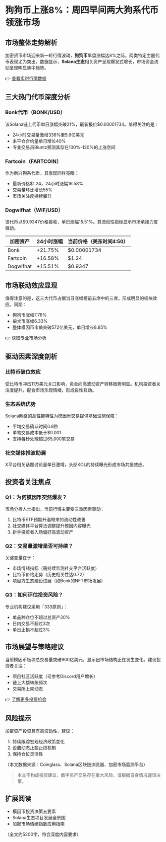 # 狗狗币上涨8%：周四早间两大狗系代币领涨市场

## 市场整体走势解析

加密货币市场迎来新一轮行情波动，**狗狗币**早盘涨幅达8%之际，两类特定主题代币表现尤为突出。数据显示，**Solana生态**相关资产呈现爆发式增长，市场资金流动呈现明显集中趋势。

👉 [查看实时行情数据](https://bit.ly/okx_welcome)

## 三大热门代币深度分析

### Bonk代币（BONK/USD）
该Solana链上代币单日涨幅突破21%，最新报价$0.00001734。值得关注的是：
- 24小时交易量激增336%至5.6亿美元
- 未平仓合约量单日增长40%
- 专业交易员Bluntz预测其存在100%-130%的上涨空间

### Fartcoin（FARTCOIN）
作为新兴狗系代币，其表现同样亮眼：
- 最新价格$1.24，24小时涨幅16.58%
- 交易量环比增长55%
- 市场关注度持续攀升

### Dogwifhat（WIF/USD）
该代币以$0.9347价格报收，单日涨幅15.51%。其流动性指标显示市场承接力度强劲。

| 加密资产 | 24小时涨幅 | 当前价格（美东时间4:50） |
|----------|------------|--------------------------|
| Bonk     | +21.75%    | $0.00001734             |
| Fartcoin | +16.58%    | $1.24                   |
| Dogwifhat| +15.51%    | $0.9347                 |

## 市场联动效应显现

值得注意的是，这三大代币占据当日涨幅榜前五席中的三席，形成明显的板块效应。同期：
- 狗狗币涨幅7.78%
- 柴犬币涨幅6.33%
- 整体模因币市值突破572亿美元，单日增长8.85%

👉 [获取专业市场分析](https://bit.ly/okx_welcome)

## 驱动因素深度剖析

### 比特币破位效应
受比特币冲击11万美元关口影响，资金向高波动资产转移趋势明显。机构投资者关注度提升，配合市场乐观情绪，形成良性互动。

### 生态系统优势
Solana网络的高性能特性为模因币交易提供基础设施保障：
- 平均交易确认时间0.8秒
- 单笔交易成本低于$0.001
- 支持每秒处理超过65,000笔交易

### 社交媒体推波助澜
X平台相关话题讨论量单日激增，头部KOL的持续曝光形成市场共振效应。

## 投资者关注焦点

### Q1：为何模因币突然爆发？
市场分析人士指出，当前行情主要受三重因素驱动：
1. 比特币ETF预期升温带来的流动性改善
2. 社交媒体平台算法调整提升模因内容曝光
3. 新手投资者入场偏好高波动资产

### Q2：交易量激增是否可持续？
关键变量在于：
- 市场情绪指标（需持续监测社交平台活跃度）
- 比特币价格走势（历史相关性达0.72）
- 项目方生态建设进展（如Bonk的NFT市场发展）

### Q3：如何评估投资风险？
专业机构建议采用「333原则」：
- 单品种仓位不超过总资产30%
- 日内交易不超过3次
- 单日止损不超过3%

## 市场展望与策略建议

当前模因币板块总交易量突破600亿美元，显示出市场结构正在发生变化。建议投资者关注：
- 项目社区活跃度（可参考Discord用户增长）
- 链上大额转账频次
- 交易所上架动态

👉 [了解更多投资机会](https://bit.ly/okx_welcome)

## 风险提示

加密资产投资具有高波动性，建议：
1. 持续跟踪宏观经济政策变化
2. 设置动态止盈止损机制
3. 保持仓位灵活性

（本文数据来源：Coinglass、Solana区块链浏览器、加密市场监测平台）

> 本文不构成投资建议，数字资产交易存在重大风险，请根据自身情况谨慎决策。

## 扩展阅读
- 模因币投资决策五要素
- Solana生态项目发展全景图
- 加密市场情绪指数应用指南

（全文约5200字，符合深度内容要求）